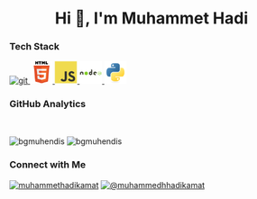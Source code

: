<h1 align="center">Hi 👋, I'm Muhammet Hadi</h1>

<h3 align="left">Tech Stack</h3>

<p align="left"> <a href="https://git-scm.com/" target="_blank"> <img src="https://www.vectorlogo.zone/logos/git-scm/git-scm-icon.svg" alt="git" width="40" height="40"/> </a> <a href="https://www.w3.org/html/" target="_blank"> <img src="https://raw.githubusercontent.com/devicons/devicon/master/icons/html5/html5-original-wordmark.svg" alt="html5" width="40" height="40"/> </a> <a href="https://developer.mozilla.org/en-US/docs/Web/JavaScript" target="_blank"> <img src="https://raw.githubusercontent.com/devicons/devicon/master/icons/javascript/javascript-original.svg" alt="javascript" width="40" height="40"/> </a> <a href="https://nodejs.org" target="_blank"> <img src="https://raw.githubusercontent.com/devicons/devicon/master/icons/nodejs/nodejs-original-wordmark.svg" alt="nodejs" width="40" height="40"/> </a> <a href="https://www.python.org" target="_blank"> <img src="https://raw.githubusercontent.com/devicons/devicon/master/icons/python/python-original.svg" alt="python" width="40" height="40"/> </a> </p>

<p> <h3 align="Left">GitHub Analytics</h3></p>
<br>
<p>
  <img height="182" src="https://github-readme-stats.vercel.app/api?username=bgmuhendis&show_icons=true&locale=en" alt="bgmuhendis" /> <img height="182" src="https://github-readme-stats.vercel.app/api/top-langs?username=bgmuhendis&show_icons=true&locale=en&layout=compact" alt="bgmuhendis" /> </p>

<h3 align="left">Connect with Me</h3>
<p align="left">
<a href="https://linkedin.com/in/muhammet-hadi-kamat-072060155" target="blank"><img align="center" src="https://cdn.jsdelivr.net/npm/simple-icons@3.0.1/icons/linkedin.svg" alt="muhammethadikamat" height="30" width="40" /></a>
<a href="https://medium.com/@muhammedhhadikamat" target="blank"><img align="center" src="https://cdn.jsdelivr.net/npm/simple-icons@3.0.1/icons/medium.svg" alt="@muhammedhhadikamat" height="30" width="40" /></a>
</p>
